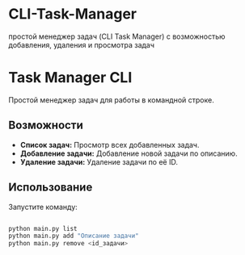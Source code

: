 # CLI-Task-Manager
простой менеджер задач (CLI Task Manager) с возможностью добавления, удаления и просмотра задач

# Task Manager CLI

Простой менеджер задач для работы в командной строке.

## Возможности

- **Список задач:** Просмотр всех добавленных задач.
- **Добавление задачи:** Добавление новой задачи по описанию.
- **Удаление задачи:** Удаление задачи по её ID.

## Использование

Запустите команду:

```bash

python main.py list
python main.py add "Описание задачи"
python main.py remove <id_задачи>
